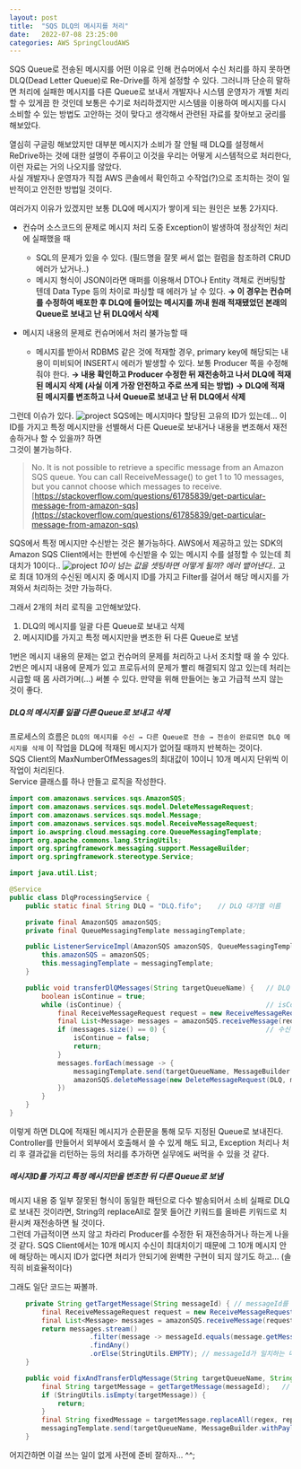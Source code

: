 ```yaml
---
layout: post  
title:  "SQS DLQ의 메시지를 처리"  
date:   2022-07-08 23:25:00  
categories: AWS SpringCloudAWS
---
```


SQS Queue로 전송된 메시지를 어떤 이유로 인해 컨슈머에서 수신 처리를 하지 못하면 DLQ(Dead Letter Queue)로 Re-Drive를 하게 설정할 수 있다.
그러니까 단순히 말하면 처리에 실패한 메시지를 다른 Queue로 보내서 개발자나 시스템 운영자가 개별 처리할 수 있게끔 한 것인데 보통은 수기로 처리하겠지만 시스템을 이용하여 메시지를 다시 소비할 수 있는 방법도 고안하는 것이 맞다고 생각해서 관련된 자료를 찾아보고 궁리를 해보았다.

열심히 구글링 해보았지만 대부분 메시지가 소비가 잘 안될 때 DLQ를 설정해서 ReDrive하는 것에 대한 설명이 주류이고 이것을 우리는 어떻게 시스템적으로 처리한다, 이런 자료는 거의 나오지를 않았다.  
사실 개발자나 운영자가 직접 AWS 콘솔에서 확인하고 수작업(?)으로 조치하는 것이 일반적이고 안전한 방법일 것이다.

여러가지 이유가 있겠지만 보통 DLQ에 메시지가 쌓이게 되는 원인은 보통 2가지다.

- 컨슈머 소스코드의 문제로 메시지 처리 도중 Exception이 발생하여 정상적인 처리에 실패했을 때

  - SQL의 문제가 있을 수 있다. (필드명을 잘못 써서 없는 컬럼을 참조하려 CRUD에러가 났거나..)
  - 메시지 형식이 JSON이라면 매퍼를 이용해서 DTO나 Entity 객체로 컨버팅할텐데 Data Type 등의 차이로 파싱할 때 에러가 날 수 있다.
    **→ 이 경우는 컨슈머를 수정하여 배포한 후 DLQ에 들어있는 메시지를 꺼내 원래 적재됐었던 본래의 Queue로 보내고 난 뒤 DLQ에서 삭제**

- 메시지 내용의 문제로 컨슈머에서 처리 불가능할 때
  - 메시지를 받아서 RDBMS 같은 것에 적재할 경우, primary key에 해당되는 내용이 미비되어 INSERT시 에러가 발생할 수 있다. 보통 Producer 쪽을 수정해줘야 한다.
    **→ 내용 확인하고 Producer 수정한 뒤 재전송하고 나서 DLQ에 적재된 메시지 삭제 (사실 이게 가장 안전하고 주로 쓰게 되는 방법)**
    **→ DLQ에 적재된 메시지를 변조하고 나서 Queue로 보내고 난 뒤 DLQ에서 삭제**

그런데 이슈가 있다.
![project](./../../../../../../../images/20220708/cjWHN.png)
SQS에는 메시지마다 할당된 고유의 ID가 있는데... 이 ID를 가지고 특정 메시지만을 선별해서 다른 Queue로 보내거나 내용을 변조해서 재전송하거나 할 수 있을까? 하면  
그것이 불가능하다.

> No. It is not possible to retrieve a specific message from an Amazon SQS queue. You can call ReceiveMessage() to get 1 to 10 messages, but you cannot choose which messages to receive.
[https://stackoverflow.com/questions/61785839/get-particular-message-from-amazon-sqs](https://stackoverflow.com/questions/61785839/get-particular-message-from-amazon-sqs)

SQS에서 특정 메시지만 수신받는 것은 불가능하다. AWS에서 제공하고 있는 SDK의 Amazon SQS Client에서는 한번에 수신받을 수 있는 메시지 수를 설정할 수 있는데 최대치가 10이다..
![project](./../../../../../../../images/20220708/1.png)
_10이 넘는 값을 셋팅하면 어떻게 될까? 에러 뱉어낸다.._
고로 최대 10개의 수신된 메시지 중 메시지 ID를 가지고 Filter를 걸어서 해당 메시지를 가져와서 처리하는 것만 가능하다.

그래서 2개의 처리 로직을 고안해보았다.

1. DLQ의 메시지를 일괄 다른 Queue로 보내고 삭제
2. 메시지ID를 가지고 특정 메시지만을 변조한 뒤 다른 Queue로 보냄

1번은 메시지 내용의 문제는 없고 컨슈머의 문제를 처리하고 나서 조치할 때 쓸 수 있다.
2번은 메시지 내용에 문제가 있고 프로듀서의 문제가 빨리 해결되지 않고 있는데 처리는 시급할 때 몸 사려가며(...) 써볼 수 있다.
만약을 위해 만들어는 놓고 가급적 쓰지 않는 것이 좋다.

##### DLQ의 메시지를 일괄 다른 Queue로 보내고 삭제

프로세스의 흐름은 `DLQ의 메시지를 수신 → 다른 Queue로 전송 → 전송이 완료되면 DLQ 메시지를 삭제` 이 작업을 DLQ에 적재된 메시지가 없어질 때까지 반복하는 것이다.  
SQS Client의 MaxNumberOfMessages의 최대값이 10이니 10개 메시지 단위씩 이 작업이 처리된다.  
Service 클래스를 하나 만들고 로직을 작성한다.

```java
import com.amazonaws.services.sqs.AmazonSQS;
import com.amazonaws.services.sqs.model.DeleteMessageRequest;
import com.amazonaws.services.sqs.model.Message;
import com.amazonaws.services.sqs.model.ReceiveMessageRequest;
import io.awspring.cloud.messaging.core.QueueMessagingTemplate;
import org.apache.commons.lang.StringUtils;
import org.springframework.messaging.support.MessageBuilder;
import org.springframework.stereotype.Service;

import java.util.List;

@Service
public class DlqProcessingService {
    public static final String DLQ = "DLQ.fifo";    // DLQ 대기열 이름

    private final AmazonSQS amazonSQS;
    private final QueueMessagingTemplate messagingTemplate;

    public ListenerServiceImpl(AmazonSQS amazonSQS, QueueMessagingTemplate messagingTemplate) {
        this.amazonSQS = amazonSQS;
        this.messagingTemplate = messagingTemplate;
    }

    public void transferDlQMessages(String targetQueueName) {   // DLQ 메시지를 보낼 Queue 이름을 매개변수로 받음
        boolean isContinue = true;
        while (isContinue) {                                    // isContinue가 true이면 계속 반복됨
            final ReceiveMessageRequest request = new ReceiveMessageRequest(DLQ).withMaxNumberOfMessages(10);
            final List<Message> messages = amazonSQS.receiveMessage(request).getMessages();     // DLQ에서 메시지 수신 (최대 10개)
            if (messages.size() == 0) {                         // 수신 메시지가 0개이면 더 이상 처리 대상이 없다고 보고 순환문을 빠져나온다. (isContinue = false)
                isContinue = false;
                return;
            }
            messages.forEach(message -> {
                messagingTemplate.send(targetQueueName, MessageBuilder.withPayload(message.getBody()).build()); // 다른 Queue로 메시지 내용을 그대로 전송한다.
                amazonSQS.deleteMessage(new DeleteMessageRequest(DLQ, message.getReceiptHandle()));             // 전송하고 나서 DLQ 메시지를 삭제한다.
            })
        }
    }
}
```

이렇게 하면 DLQ에 적재된 메시지가 순환문을 통해 모두 지정된 Queue로 보내진다.
Controller를 만들어서 외부에서 호출해서 쓸 수 있게 해도 되고, Exception 처리나 처리 후 결과값을 리턴하는 등의 처리를 추가하면 실무에도 써먹을 수 있을 것 같다.

##### 메시지ID를 가지고 특정 메시지만을 변조한 뒤 다른 Queue로 보냄

메시지 내용 중 일부 잘못된 형식이 동일한 패턴으로 다수 발송되어서 소비 실패로 DLQ로 보내진 것이라면, String의 replaceAll로 잘못 들어간 키워드를 올바른 키워드로 치환시켜 재전송하면 될 것이다.  
그런데 가급적이면 쓰지 않고 차라리 Producer를 수정한 뒤 재전송하거나 하는게 나을 것 같다. SQS Client에서는 10개 메시지 수신이 최대치이기 때문에 그 10개 메시지 안에 해당하는 메시지 ID가 없다면 처리가 안되기에 완벽한 구현이 되지 않기도 하고... (솔직히 비효율적이다)

그래도 일단 코드는 짜볼까.

```java
    private String getTargetMessage(String messageId) { // messageId를 매개변수로 받아 Id가 일치하는 메시지를 리턴한다.
        final ReceiveMessageRequest request = new ReceiveMessageRequest(DLQ).withMaxNumberOfMessages(10);
        final List<Message> messages = amazonSQS.receiveMessage(request).getMessages();     // DLQ에서 메시지 수신 (최대 10개)
        return messages.stream()
                    .filter(message -> messageId.equals(message.getMessageId()))
                    .findAny()
                    .orElse(StringUtils.EMPTY); // messageId가 일치하는 메시지가 없으면 빈 String ""을 반환한다.
    }

    public void fixAndTransferDlqMessage(String targetQueueName, String messageId, String regex, String replacement) {
        final String targetMessage = getTargetMessage(messageId);   // Id가 일치하는 메시지를 가져옴
        if (StringUtils.isEmpty(targetMessage)) {
            return;
        }
        final String fixedMessage = targetMessage.replaceAll(regex, replacement);   // replaceAll 로 메시지 내용 중 특정 키워드를 다른 키워드로 치환
        messagingTemplate.send(targetQueueName, MessageBuilder.withPayload(fixedMessage).build());  // 변조한 메시지를 다른 Queue로 전송
    }
```

어지간하면 이걸 쓰는 일이 없게 사전에 준비 잘하자... ^^;
